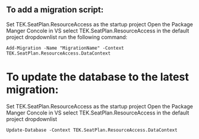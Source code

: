 ## To add a migration script:
Set TEK.SeatPlan.ResourceAccess as the startup project
Open the Package Manger Concole in VS
select TEK.SeatPlan.ResourceAccess in the default project dropdownlist
run the following command:

```
Add-Migration -Name "MigrationName" -Context TEK.SeatPlan.ResourceAccess.DataContext
```


# To update the database to the latest migration:
Set TEK.SeatPlan.ResourceAccess as the startup project
Open the Package Manger Concole in VS
select TEK.SeatPlan.ResourceAccess in the default project dropdownlist

```
Update-Database -Context TEK.SeatPlan.ResourceAccess.DataContext
```

